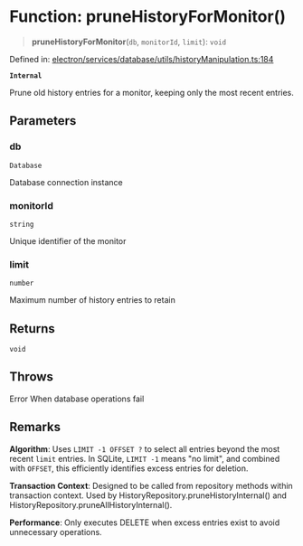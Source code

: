# Function: pruneHistoryForMonitor()

> **pruneHistoryForMonitor**(`db`, `monitorId`, `limit`): `void`

Defined in: [electron/services/database/utils/historyManipulation.ts:184](https://github.com/Nick2bad4u/Uptime-Watcher/blob/2a45eeb1723f8f7089001af2c92aa07d82dfe7e4/electron/services/database/utils/historyManipulation.ts#L184)

**`Internal`**

Prune old history entries for a monitor, keeping only the most recent entries.

## Parameters

### db

`Database`

Database connection instance

### monitorId

`string`

Unique identifier of the monitor

### limit

`number`

Maximum number of history entries to retain

## Returns

`void`

## Throws

Error When database operations fail

## Remarks

**Algorithm**: Uses `LIMIT -1 OFFSET ?` to select all entries beyond the most recent `limit` entries.
In SQLite, `LIMIT -1` means "no limit", and combined with `OFFSET`, this efficiently
identifies excess entries for deletion.

**Transaction Context**: Designed to be called from repository methods within transaction context.
Used by HistoryRepository.pruneHistoryInternal() and HistoryRepository.pruneAllHistoryInternal().

**Performance**: Only executes DELETE when excess entries exist to avoid unnecessary operations.
